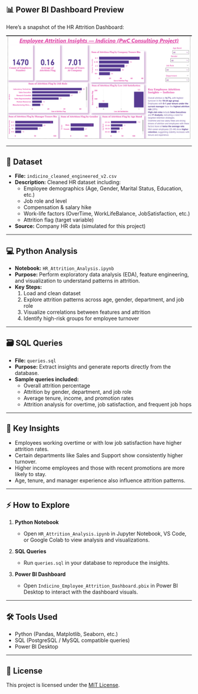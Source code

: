 ## 📊 Power BI Dashboard Preview
Here’s a snapshot of the HR Attrition Dashboard:

![Dashboard Screenshot](dashboard_screenshot.png)

---
## 📝 Dataset

- **File:** `indicino_cleaned_engineered_v2.csv`  
- **Description:** Cleaned HR dataset including:
  - Employee demographics (Age, Gender, Marital Status, Education, etc.)
  - Job role and level
  - Compensation & salary hike
  - Work-life factors (OverTime, WorkLifeBalance, JobSatisfaction, etc.)
  - Attrition flag (target variable)
- **Source:** Company HR data (simulated for this project)

---

## 💻 Python Analysis

- **Notebook:** `HR_Attrition_Analysis.ipynb`  
- **Purpose:** Perform exploratory data analysis (EDA), feature engineering, and visualization to understand patterns in attrition.  
- **Key Steps:**
  1. Load and clean dataset  
  2. Explore attrition patterns across age, gender, department, and job role  
  3. Visualize correlations between features and attrition  
  4. Identify high-risk groups for employee turnover  

---

## 🗃 SQL Queries

- **File:** `queries.sql`  
- **Purpose:** Extract insights and generate reports directly from the database.  
- **Sample queries included:**
  - Overall attrition percentage  
  - Attrition by gender, department, and job role  
  - Average tenure, income, and promotion rates  
  - Attrition analysis for overtime, job satisfaction, and frequent job hops  

---

## 🔑 Key Insights

- Employees working overtime or with low job satisfaction have higher attrition rates.  
- Certain departments like Sales and Support show consistently higher turnover.  
- Higher income employees and those with recent promotions are more likely to stay.  
- Age, tenure, and manager experience also influence attrition patterns.  

---

## ⚡ How to Explore

1. **Python Notebook**  
   - Open `HR_Attrition_Analysis.ipynb` in Jupyter Notebook, VS Code, or Google Colab to view analysis and visualizations.  

2. **SQL Queries**  
   - Run `queries.sql` in your database to reproduce the insights.  

3. **Power BI Dashboard**  
   - Open `Indicino_Employee_Attrition_Dashboard.pbix` in Power BI Desktop to interact with the dashboard visuals.  

---

## 🛠 Tools Used

- Python (Pandas, Matplotlib, Seaborn, etc.)  
- SQL (PostgreSQL / MySQL compatible queries)  
- Power BI Desktop  

---

## 📜 License

This project is licensed under the [MIT License](LICENSE).



